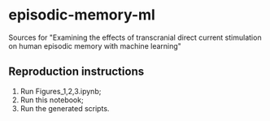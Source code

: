 # episodic-memory-ml
Sources for "Examining the effects of transcranial direct current stimulation on human episodic memory with machine learning"


## Reproduction instructions
1. Run Figures_1,2,3.ipynb;
2. Run this notebook;
3. Run the generated scripts.

